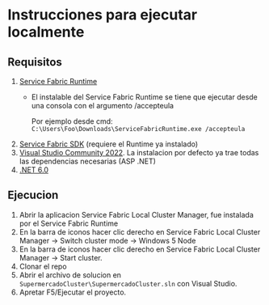# Instrucciones para ejecutar localmente
## Requisitos
1. [Service Fabric Runtime](https://learn.microsoft.com/en-us/azure/service-fabric/service-fabric-get-started)
    * El instalable del Service Fabric Runtime se tiene que ejecutar desde una consola con el argumento /accepteula
    
      Por ejemplo desde cmd: `C:\Users\Foo\Downloads\ServiceFabricRuntime.exe /accepteula`
2. [Service Fabric SDK](https://learn.microsoft.com/en-us/azure/service-fabric/service-fabric-get-started) (requiere el Runtime ya instalado)
3. [Visual Studio Community 2022](https://visualstudio.microsoft.com/es/). La instalacion por defecto ya trae todas las dependencias necesarias (ASP .NET)
4. [.NET 6.0](https://dotnet.microsoft.com/en-us/download/dotnet/6.0)

## Ejecucion
1. Abrir la aplicacion Service Fabric Local Cluster Manager, fue instalada por el Service Fabric Runtime
2. En la barra de iconos hacer clic derecho en Service Fabric Local Cluster Manager -> Switch cluster mode -> Windows 5 Node
3. En la barra de iconos hacer clic derecho en Service Fabric Local Cluster Manager -> Start cluster.
4. Clonar el repo
5. Abrir el archivo de solucion en `SupermercadoCluster\SupermercadoCluster.sln` con Visual Studio.
6. Apretar F5/Ejecutar el proyecto.
